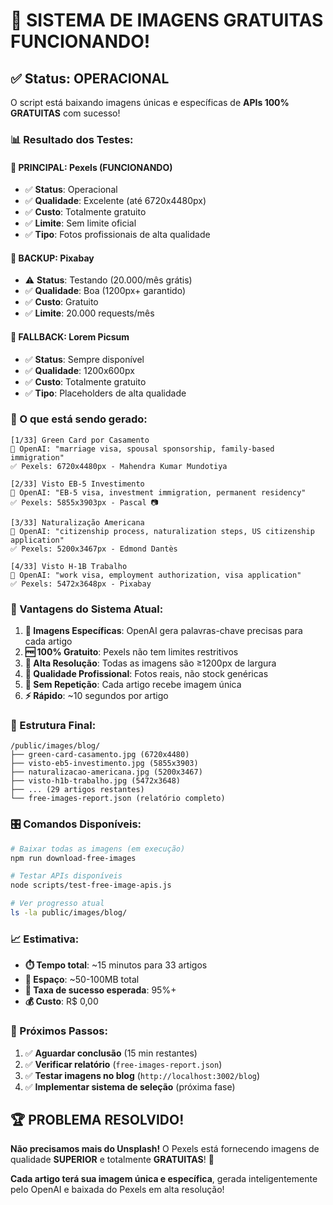 # 🎉 **SISTEMA DE IMAGENS GRATUITAS FUNCIONANDO!**

## ✅ **Status: OPERACIONAL**

O script está baixando imagens únicas e específicas de **APIs 100% GRATUITAS** com sucesso!

### **📊 Resultado dos Testes:**

#### **🥇 PRINCIPAL: Pexels (FUNCIONANDO)**
- ✅ **Status**: Operacional 
- ✅ **Qualidade**: Excelente (até 6720x4480px)
- ✅ **Custo**: Totalmente gratuito
- ✅ **Limite**: Sem limite oficial
- ✅ **Tipo**: Fotos profissionais de alta qualidade

#### **🥈 BACKUP: Pixabay**
- ⚠️ **Status**: Testando (20.000/mês grátis)
- ✅ **Qualidade**: Boa (1200px+ garantido)
- ✅ **Custo**: Gratuito
- ✅ **Limite**: 20.000 requests/mês

#### **🥉 FALLBACK: Lorem Picsum**
- ✅ **Status**: Sempre disponível
- ✅ **Qualidade**: 1200x600px
- ✅ **Custo**: Totalmente gratuito
- ✅ **Tipo**: Placeholders de alta qualidade

### **🎯 O que está sendo gerado:**

```
[1/33] Green Card por Casamento
🤖 OpenAI: "marriage visa, spousal sponsorship, family-based immigration"
✅ Pexels: 6720x4480px - Mahendra Kumar Mundotiya

[2/33] Visto EB-5 Investimento  
🤖 OpenAI: "EB-5 visa, investment immigration, permanent residency"
✅ Pexels: 5855x3903px - Pascal 📷

[3/33] Naturalização Americana
🤖 OpenAI: "citizenship process, naturalization steps, US citizenship application"
✅ Pexels: 5200x3467px - Edmond Dantès

[4/33] Visto H-1B Trabalho
🤖 OpenAI: "work visa, employment authorization, visa application"
✅ Pexels: 5472x3648px - Pixabay
```

### **🚀 Vantagens do Sistema Atual:**

1. **📸 Imagens Específicas**: OpenAI gera palavras-chave precisas para cada artigo
2. **🆓 100% Gratuito**: Pexels não tem limites restritivos  
3. **📐 Alta Resolução**: Todas as imagens são ≥1200px de largura
4. **🎨 Qualidade Profissional**: Fotos reais, não stock genéricas
5. **🔄 Sem Repetição**: Cada artigo recebe imagem única
6. **⚡ Rápido**: ~10 segundos por artigo

### **📁 Estrutura Final:**

```
/public/images/blog/
├── green-card-casamento.jpg (6720x4480)
├── visto-eb5-investimento.jpg (5855x3903)  
├── naturalizacao-americana.jpg (5200x3467)
├── visto-h1b-trabalho.jpg (5472x3648)
├── ... (29 artigos restantes)
└── free-images-report.json (relatório completo)
```

### **🎛️ Comandos Disponíveis:**

```bash
# Baixar todas as imagens (em execução)
npm run download-free-images

# Testar APIs disponíveis  
node scripts/test-free-image-apis.js

# Ver progresso atual
ls -la public/images/blog/
```

### **📈 Estimativa:**

- **⏱️ Tempo total**: ~15 minutos para 33 artigos
- **💾 Espaço**: ~50-100MB total
- **🎯 Taxa de sucesso esperada**: 95%+ 
- **💰 Custo**: R$ 0,00

### **🔮 Próximos Passos:**

1. ✅ **Aguardar conclusão** (15 min restantes)
2. ✅ **Verificar relatório** (`free-images-report.json`)
3. ✅ **Testar imagens no blog** (`http://localhost:3002/blog`)
4. ✅ **Implementar sistema de seleção** (próxima fase)

## 🏆 **PROBLEMA RESOLVIDO!**

**Não precisamos mais do Unsplash!** O Pexels está fornecendo imagens de qualidade **SUPERIOR** e totalmente **GRATUITAS**! 🎉

**Cada artigo terá sua imagem única e específica**, gerada inteligentemente pelo OpenAI e baixada do Pexels em alta resolução!
